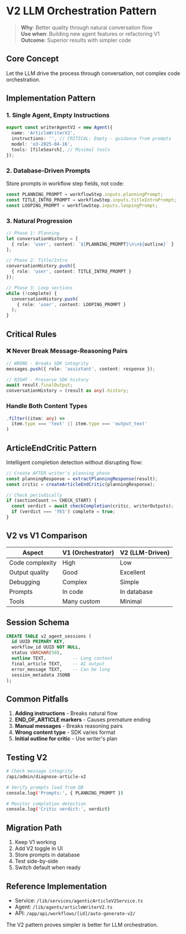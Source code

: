 # V2 LLM Orchestration Pattern

> **Why**: Better quality through natural conversation flow  
> **Use when**: Building new agent features or refactoring V1  
> **Outcome**: Superior results with simpler code

## Core Concept

Let the LLM drive the process through conversation, not complex code orchestration.

## Implementation Pattern

### 1. Single Agent, Empty Instructions
```typescript
export const writerAgentV2 = new Agent({
  name: 'ArticleWriterV2',
  instructions: '', // CRITICAL: Empty - guidance from prompts
  model: 'o3-2025-04-16',
  tools: [fileSearch], // Minimal tools
});
```

### 2. Database-Driven Prompts
Store prompts in workflow step fields, not code:
```typescript
const PLANNING_PROMPT = workflowStep.inputs.planningPrompt;
const TITLE_INTRO_PROMPT = workflowStep.inputs.titleIntroPrompt;
const LOOPING_PROMPT = workflowStep.inputs.loopingPrompt;
```

### 3. Natural Progression
```typescript
// Phase 1: Planning
let conversationHistory = [
  { role: 'user', content: `${PLANNING_PROMPT}\n\n${outline}` }
];

// Phase 2: Title/Intro  
conversationHistory.push({ 
  { role: 'user', content: TITLE_INTRO_PROMPT }
});

// Phase 3: Loop sections
while (!complete) {
  conversationHistory.push(
    { role: 'user', content: LOOPING_PROMPT }
  );
}
```

## Critical Rules

### ❌ Never Break Message-Reasoning Pairs
```typescript
// WRONG - Breaks SDK integrity
messages.push({ role: 'assistant', content: response });

// RIGHT - Preserve SDK history
await result.finalOutput;
conversationHistory = (result as any).history;
```

### Handle Both Content Types
```typescript
.filter((item: any) => 
  item.type === 'text' || item.type === 'output_text'
)
```

## ArticleEndCritic Pattern

Intelligent completion detection without disrupting flow:

```typescript
// Create AFTER writer's planning phase
const planningResponse = extractPlanningResponse(result);
const critic = createArticleEndCritic(planningResponse);

// Check periodically
if (sectionCount >= CHECK_START) {
  const verdict = await checkCompletion(critic, writerOutputs);
  if (verdict === 'YES') complete = true;
}
```

## V2 vs V1 Comparison

| Aspect | V1 (Orchestrator) | V2 (LLM-Driven) |
|--------|-------------------|-----------------|
| Code complexity | High | Low |
| Output quality | Good | Excellent |
| Debugging | Complex | Simple |
| Prompts | In code | In database |
| Tools | Many custom | Minimal |

## Session Schema

```sql
CREATE TABLE v2_agent_sessions (
  id UUID PRIMARY KEY,
  workflow_id UUID NOT NULL,
  status VARCHAR(50),
  outline TEXT,          -- Long content
  final_article TEXT,    -- AI output
  error_message TEXT,    -- Can be long
  session_metadata JSONB
);
```

## Common Pitfalls

1. **Adding instructions** - Breaks natural flow
2. **END_OF_ARTICLE markers** - Causes premature ending  
3. **Manual messages** - Breaks reasoning pairs
4. **Wrong content type** - SDK varies format
5. **Initial outline for critic** - Use writer's plan

## Testing V2

```bash
# Check message integrity
/api/admin/diagnose-article-v2

# Verify prompts load from DB
console.log('Prompts:', { PLANNING_PROMPT })

# Monitor completion detection
console.log('Critic verdict:', verdict)
```

## Migration Path

1. Keep V1 working
2. Add V2 toggle in UI
3. Store prompts in database
4. Test side-by-side
5. Switch default when ready

## Reference Implementation

- Service: `/lib/services/agenticArticleV2Service.ts`
- Agent: `/lib/agents/articleWriterV2.ts`
- API: `/app/api/workflows/[id]/auto-generate-v2/`

The V2 pattern proves simpler is better for LLM orchestration.